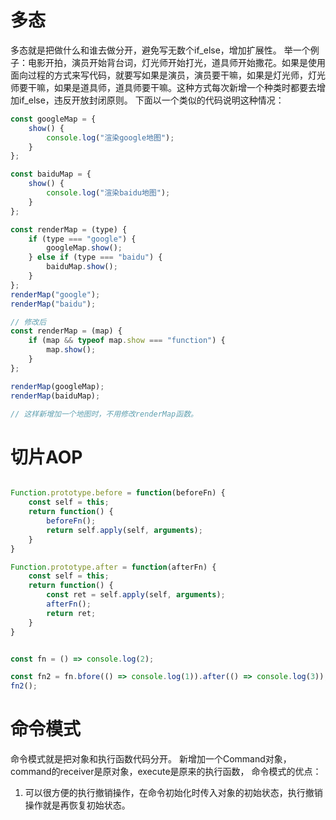 # 多态
多态就是把做什么和谁去做分开，避免写无数个if_else，增加扩展性。
举一个例子：电影开拍，演员开始背台词，灯光师开始打光，道具师开始撒花。如果是使用面向过程的方式来写代码，就要写如果是演员，演员要干嘛，如果是灯光师，灯光师要干嘛，如果是道具师，道具师要干嘛。这种方式每次新增一个种类时都要去增加if_else，违反开放封闭原则。
下面以一个类似的代码说明这种情况：
```js
const googleMap = {
	show() {
		console.log("渲染google地图");
	}
};

const baiduMap = {
	show() {
		console.log("渲染baidu地图");
	}
};

const renderMap = (type) {
	if (type === "google") {
		googleMap.show();
	} else if (type === "baidu") {
		baiduMap.show();
	}
};
renderMap("google");
renderMap("baidu");

// 修改后
const renderMap = (map) {
	if (map && typeof map.show === "function") {
		map.show();
	}
};

renderMap(googleMap);
renderMap(baiduMap);

// 这样新增加一个地图时，不用修改renderMap函数。

```


# 切片AOP
```js

Function.prototype.before = function(beforeFn) {
	const self = this;
	return function() {
		beforeFn();
		return self.apply(self, arguments);
	}
}

Function.prototype.after = function(afterFn) {
	const self = this;
	return function() {
		const ret = self.apply(self, arguments);
		afterFn();
		return ret;
	}
}


const fn = () => console.log(2);

const fn2 = fn.bfore(() => console.log(1)).after(() => console.log(3));
fn2();


```

# 命令模式
命令模式就是把对象和执行函数代码分开。
新增加一个Command对象，command的receiver是原对象，execute是原来的执行函数，
命令模式的优点：
1. 可以很方便的执行撤销操作，在命令初始化时传入对象的初始状态，执行撤销操作就是再恢复初始状态。